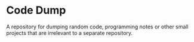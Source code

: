 # Code Dump

A repository for dumping random code, programming notes or other small projects that are irrelevant to a separate repository.
